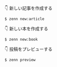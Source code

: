 👇  新しい記事を作成する
```
$ zenn new:article
```

👇  新しい本を作成する
```
$ zenn new:book
```

👇  投稿をプレビューする
```
$ zenn preview
```
